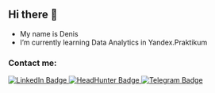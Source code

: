 
## Hi there 👋

- My name is Denis 
- I’m currently learning  Data Analytics in Yandex.Praktikum

 ### Contact me:
 <div id="badges">
  <a href="https://www.linkedin.com/in/denis-davydovich-38a296204/">
    <img src="https://img.shields.io/badge/LinkedIn-blue?style=for-the-badge&logo=linkedin&logoColor=white" alt="LinkedIn Badge"/>
  </a>
  <a href="https://hh.ru/resume/ccf212beff09ed34750039ed1f7351464e7435">
    <img src="https://img.shields.io/badge/HeadHunter-red?style=for-the-badge&logo=headhunter&logoColor=white" alt="HeadHunter Badge"/>
  </a>
 <a href="https://t.me/dendman">
    <img src="https://img.shields.io/badge/Telegram-blue?style=for-the-badge&logo=telegram&logoColor=white" alt="Telegram Badge"/>
  </a>
 
